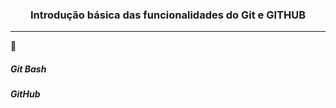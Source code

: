 <h3 align="center">Introdução básica das funcionalidades do Git e GITHUB</h3>

---

📂

<h5> Git Bash</h5>

<h5>GitHub</h5>

